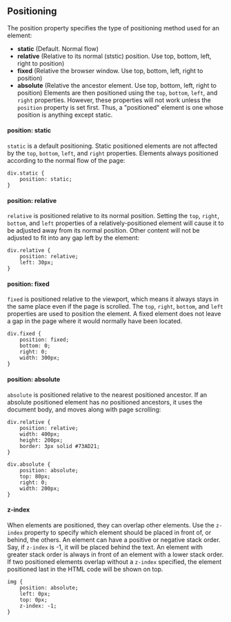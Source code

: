 ## Positioning
The position property specifies the type of positioning method used for an element:
* **static** (Default. Normal flow)
* **relative** (Relative to its normal (ststic) position. Use top, bottom, left, right to position)
* **fixed** (Relative the browser window. Use top, bottom, left, right to position)
* **absolute** (Relative the ancestor element. Use top, bottom, left, right to position)
Elements are then positioned using the `top`, `bottom`, `left`, and `right` properties. However, these properties will not work unless the `position` property is set first. Thus, a "positioned" element is one whose position is anything except static.

#### position: static
`static` is a default positioning. Static positioned elements are not affected by the `top`, `bottom`, `left`, and `right` properties. Elements always positioned according to the normal flow of the page:
```
div.static {
    position: static;
}
```

#### position: relative
`relative` is positioned relative to its normal position. Setting the `top`, `right`, `bottom`, and `left` properties of a relatively-positioned element will cause it to be adjusted away from its normal position. Other content will not be adjusted to fit into any gap left by the element:
```
div.relative {
    position: relative;
    left: 30px;
}
```

#### position: fixed
`fixed` is positioned relative to the viewport, which means it always stays in the same place even if the page is scrolled. The `top`, `right`, `bottom`, and `left` properties are used to position the element. A fixed element does not leave a gap in the page where it would normally have been located.
```
div.fixed {
    position: fixed;
    bottom: 0;
    right: 0;
    width: 300px;
}
```

#### position: absolute
`absolute` is positioned relative to the nearest positioned ancestor. If an absolute positioned element has no positioned ancestors, it uses the document body, and moves along with page scrolling:
```
div.relative {
    position: relative;
    width: 400px;
    height: 200px;
    border: 3px solid #73AD21;
} 

div.absolute {
    position: absolute;
    top: 80px;
    right: 0;
    width: 200px;
}
```

#### z-index
When elements are positioned, they can overlap other elements. Use the `z-index` property to specify which element should be placed in front of, or behind, the others. An element can have a positive or negative stack order. Say, if `z-index` is -1, it will be placed behind the text. An element with greater stack order is always in front of an element with a lower stack order. If two positioned elements overlap without a `z-index` specified, the element positioned last in the HTML code will be shown on top.
```
img {
    position: absolute;
    left: 0px;
    top: 0px;
    z-index: -1;
}
```
